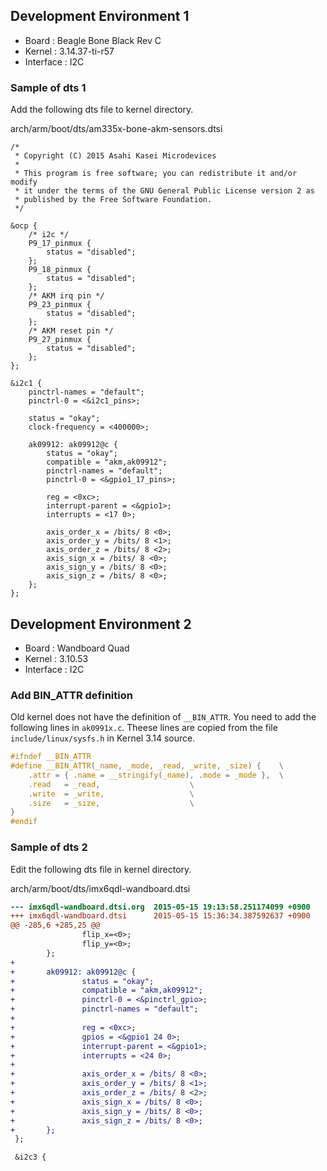 ## Development Environment 1
* Board : Beagle Bone Black Rev C
* Kernel : 3.14.37-ti-r57
* Interface : I2C

### Sample of dts 1
Add the following dts file to kernel directory.

arch/arm/boot/dts/am335x-bone-akm-sensors.dtsi
```
/*
 * Copyright (C) 2015 Asahi Kasei Microdevices
 *
 * This program is free software; you can redistribute it and/or modify
 * it under the terms of the GNU General Public License version 2 as
 * published by the Free Software Foundation.
 */

&ocp {
	/* i2c */
	P9_17_pinmux {
		status = "disabled";
	};
	P9_18_pinmux {
		status = "disabled";
	};
	/* AKM irq pin */
	P9_23_pinmux {
		status = "disabled";
	};
	/* AKM reset pin */
	P9_27_pinmux {
		status = "disabled";
	};
};

&i2c1 {
	pinctrl-names = "default";
	pinctrl-0 = <&i2c1_pins>;

	status = "okay";
	clock-frequency = <400000>;

	ak09912: ak09912@c {
		status = "okay";
		compatible = "akm,ak09912";
		pinctrl-names = "default";
		pinctrl-0 = <&gpio1_17_pins>;

		reg = <0xc>;
		interrupt-parent = <&gpio1>;
		interrupts = <17 0>;

		axis_order_x = /bits/ 8 <0>;
		axis_order_y = /bits/ 8 <1>;
		axis_order_z = /bits/ 8 <2>;
		axis_sign_x = /bits/ 8 <0>;
		axis_sign_y = /bits/ 8 <0>;
		axis_sign_z = /bits/ 8 <0>;
	};
};

```
## Development Environment 2
* Board : Wandboard Quad
* Kernel : 3.10.53
* Interface : I2C

### Add BIN_ATTR definition
Old kernel does not have the definition of ```__BIN_ATTR```.
You need to add the following lines in ```ak0991x.c```. Theese lines are copied from the file ```include/linux/sysfs.h``` in Kernel 3.14 source.
```C
#ifndef __BIN_ATTR
#define __BIN_ATTR(_name, _mode, _read, _write, _size) {	\
	.attr = { .name = __stringify(_name), .mode = _mode },	\
	.read   = _read,					\
	.write  = _write,					\
	.size   = _size,					\
}
#endif
```

### Sample of dts 2
Edit the following dts file in kernel directory.

arch/arm/boot/dts/imx6qdl-wandboard.dtsi
```patch
--- imx6qdl-wandboard.dtsi.org  2015-05-15 19:13:58.251174099 +0900
+++ imx6qdl-wandboard.dtsi      2015-05-15 15:36:34.387592637 +0900
@@ -285,6 +285,25 @@
                flip_x=<0>;
                flip_y=<0>;
        };
+
+       ak09912: ak09912@c {
+               status = "okay";
+               compatible = "akm,ak09912";
+               pinctrl-0 = <&pinctrl_gpio>;
+               pinctrl-names = "default";
+
+               reg = <0xc>;
+               gpios = <&gpio1 24 0>;
+               interrupt-parent = <&gpio1>;
+               interrupts = <24 0>;
+
+               axis_order_x = /bits/ 8 <0>;
+               axis_order_y = /bits/ 8 <1>;
+               axis_order_z = /bits/ 8 <2>;
+               axis_sign_x = /bits/ 8 <0>;
+               axis_sign_y = /bits/ 8 <0>;
+               axis_sign_z = /bits/ 8 <0>;
+       };
 };

 &i2c3 {
```
